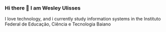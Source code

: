 ### Hi there 👋 I am Wesley Ulisses
I love technology, and i currently study information systems in the Instituto Federal de Educação, Ciência e Tecnologia Baiano

<!--
**WesleyUlisses/WesleyUlisses** is a ✨ _special_ ✨ repository because its `README.md` (this file) appears on your GitHub profile.

Here are some ideas to get you started:

- 🔭 I’m currently working on ...
- 🌱 I’m currently learning ...
- 👯 I’m looking to collaborate on ...
- 🤔 I’m looking for help with ...
- 💬 Ask me about ...
- 📫 How to reach me: ...
- 😄 Pronouns: ...
- ⚡ Fun fact: ...

<div>
<link rel="stylesheet" href="https://cdn.jsdelivr.net/gh/devicons/devicon@master/devicon.min.css">
<\div>
